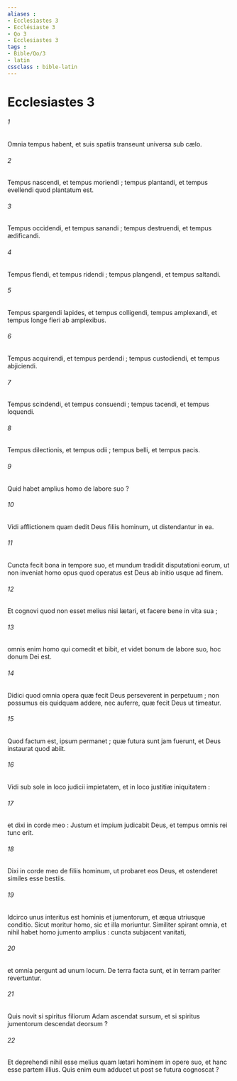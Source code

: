 ```yaml
---
aliases : 
- Ecclesiastes 3
- Ecclésiaste 3
- Qo 3
- Ecclesiastes 3
tags : 
- Bible/Qo/3
- latin
cssclass : bible-latin
---
```


# Ecclesiastes 3

###### 1
Omnia tempus habent, et suis spatiis transeunt universa sub cælo.
###### 2
Tempus nascendi, et tempus moriendi ; tempus plantandi, et tempus evellendi quod plantatum est.
###### 3
Tempus occidendi, et tempus sanandi ; tempus destruendi, et tempus ædificandi.
###### 4
Tempus flendi, et tempus ridendi ; tempus plangendi, et tempus saltandi.
###### 5
Tempus spargendi lapides, et tempus colligendi, tempus amplexandi, et tempus longe fieri ab amplexibus.
###### 6
Tempus acquirendi, et tempus perdendi ; tempus custodiendi, et tempus abjiciendi.
###### 7
Tempus scindendi, et tempus consuendi ; tempus tacendi, et tempus loquendi.
###### 8
Tempus dilectionis, et tempus odii ; tempus belli, et tempus pacis.
###### 9
Quid habet amplius homo de labore suo ?
###### 10
Vidi afflictionem quam dedit Deus filiis hominum, ut distendantur in ea.
###### 11
Cuncta fecit bona in tempore suo, et mundum tradidit disputationi eorum, ut non inveniat homo opus quod operatus est Deus ab initio usque ad finem.
###### 12
Et cognovi quod non esset melius nisi lætari, et facere bene in vita sua ;
###### 13
omnis enim homo qui comedit et bibit, et videt bonum de labore suo, hoc donum Dei est.
###### 14
Didici quod omnia opera quæ fecit Deus perseverent in perpetuum ; non possumus eis quidquam addere, nec auferre, quæ fecit Deus ut timeatur.
###### 15
Quod factum est, ipsum permanet ; quæ futura sunt jam fuerunt, et Deus instaurat quod abiit.
###### 16
Vidi sub sole in loco judicii impietatem, et in loco justitiæ iniquitatem :
###### 17
et dixi in corde meo : Justum et impium judicabit Deus, et tempus omnis rei tunc erit.
###### 18
Dixi in corde meo de filiis hominum, ut probaret eos Deus, et ostenderet similes esse bestiis.
###### 19
Idcirco unus interitus est hominis et jumentorum, et æqua utriusque conditio. Sicut moritur homo, sic et illa moriuntur. Similiter spirant omnia, et nihil habet homo jumento amplius : cuncta subjacent vanitati,
###### 20
et omnia pergunt ad unum locum. De terra facta sunt, et in terram pariter revertuntur.
###### 21
Quis novit si spiritus filiorum Adam ascendat sursum, et si spiritus jumentorum descendat deorsum ?
###### 22
Et deprehendi nihil esse melius quam lætari hominem in opere suo, et hanc esse partem illius. Quis enim eum adducet ut post se futura cognoscat ?
